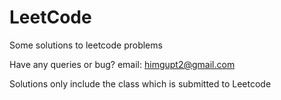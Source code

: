 # LeetCode
Some solutions to leetcode problems 

Have any queries or bug? email: himgupt2@gmail.com

Solutions only include the class which is submitted to Leetcode

